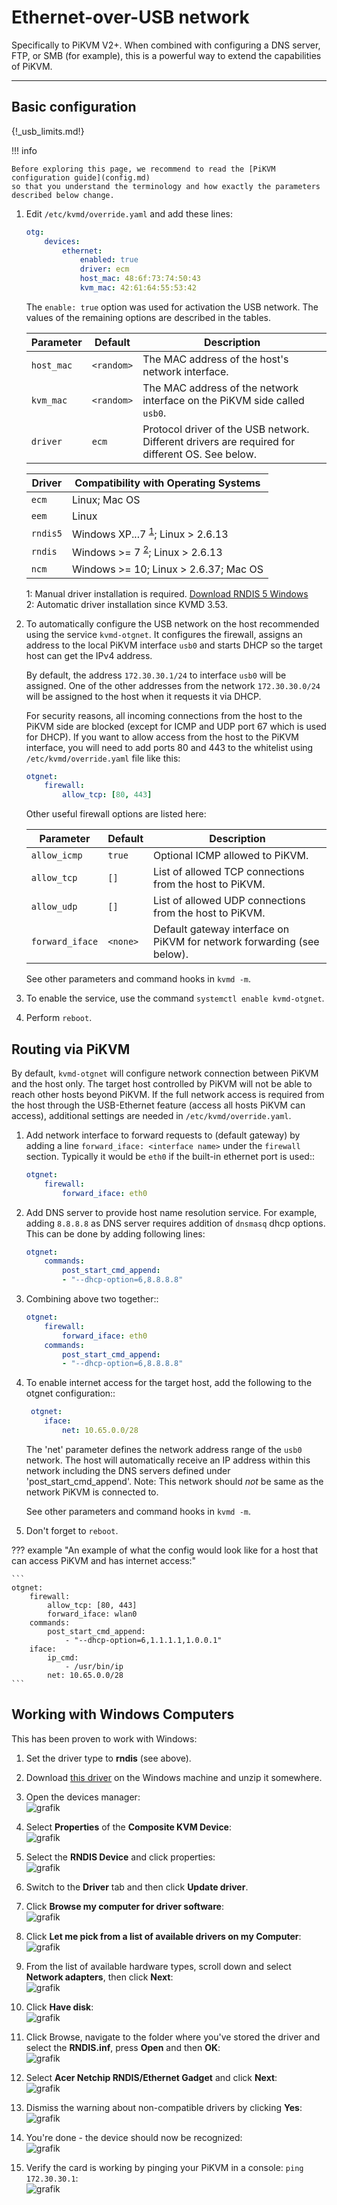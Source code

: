 # Ethernet-over-USB network

Specifically to PiKVM V2+. When combined with configuring a DNS server, FTP, or SMB (for example), this is a powerful way to extend the capabilities of PiKVM.

-----
## Basic configuration

{!_usb_limits.md!}

!!! info

    Before exploring this page, we recommend to read the [PiKVM configuration guide](config.md)
    so that you understand the terminology and how exactly the parameters described below change.

1. Edit `/etc/kvmd/override.yaml` and add these lines:

    ``` yaml
    otg:
        devices:
            ethernet:
                enabled: true
                driver: ecm
                host_mac: 48:6f:73:74:50:43
                kvm_mac: 42:61:64:55:53:42
    ```

    The `enable: true` option was used for activation the USB network. The values of the remaining options are described in the tables.

    | Parameter  | Default    | Description |
    |------------|------------|-------------|
    | `host_mac` | `<random>` | The MAC address of the host's network interface. |
    | `kvm_mac`  | `<random>` | The MAC address of the network interface on the PiKVM side called `usb0`. |
    | `driver`   | `ecm`      | Protocol driver of the USB network. Different drivers are required for different OS. See below. |

    | Driver   | Compatibility with Operating Systems|
    |----------|-------------------------------------|
    | `ecm`    | Linux; Mac OS |
    | `eem`    | Linux |
    | `rndis5` | Windows XP...7 <sup>[1](#rndis5)</sup>; Linux > 2.6.13 |
    | `rndis`  | Windows >= 7 <sup>[2](#rndis)</sup>; Linux > 2.6.13 |
    | `ncm`    | Windows >= 10; Linux > 2.6.37; Mac OS |

    <a name="rndis5">1</a>: Manual driver installation is required. [Download RNDIS 5 Windows](driver/win/pikvm-rndis5.inf)<br>
    <a name="rndis">2</a>: Automatic driver installation since KVMD 3.53.

2. To automatically configure the USB network on the host recommended using the service `kvmd-otgnet`.
    It configures the firewall, assigns an address to the local PiKVM interface `usb0` and starts DHCP so the target host can get the IPv4 address.

    By default, the address `172.30.30.1/24` to interface `usb0` will be assigned.
    One of the other addresses from the network `172.30.30.0/24` will be assigned to the host when it requests it via DHCP.

    For security reasons, all incoming connections from the host to the PiKVM side are blocked (except for ICMP and UDP port 67 which is used for DHCP).
    If you want to allow access from the host to the PiKVM interface, you will need to add ports 80 and 443 to the whitelist using `/etc/kvmd/override.yaml`
    file like this:

    ```yaml
    otgnet:
        firewall:
            allow_tcp: [80, 443]
    ```

    Other useful firewall options are listed here:

    | Parameter       | Default  | Description |
    |-----------------|----------|-------------|
    | `allow_icmp`    | `true`   | Optional ICMP allowed to PiKVM. |
    | `allow_tcp`     | `[]`     | List of allowed TCP connections from the host to PiKVM. |
    | `allow_udp`     | `[]`     | List of allowed UDP connections from the host to PiKVM. |
    | `forward_iface` | `<none>` | Default gateway interface on PiKVM for network forwarding (see below). |

    See other parameters and command hooks in `kvmd -m`.

3. To enable the service, use the command `systemctl enable kvmd-otgnet`.

4. Perform `reboot`.


## Routing via PiKVM

By default, `kvmd-otgnet` will configure network connection between PiKVM and the host only.
The target host controlled by PiKVM will not be able to reach other hosts beyond PiKVM.
If the full network access is required from the host through the USB-Ethernet feature (access all hosts PiKVM can access),
additional settings are needed in `/etc/kvmd/override.yaml`.

1. Add network interface to forward requests to (default gateway) by adding a line `forward_iface: <interface name>` under the `firewall` section.
    Typically it would be `eth0` if the built-in ethernet port is used::

    ```yaml
    otgnet:
        firewall:
            forward_iface: eth0
    ```

2. Add DNS server to provide host name resolution service.
    For example, adding `8.8.8.8` as DNS server requires addition of `dnsmasq` dhcp options.
    This can be done by adding following lines:

    ```yaml
    otgnet:
        commands:
            post_start_cmd_append:
            - "--dhcp-option=6,8.8.8.8"
    ```

3. Combining above two together::

    ```yaml
    otgnet:
        firewall:
            forward_iface: eth0
        commands:
            post_start_cmd_append:
            - "--dhcp-option=6,8.8.8.8"
    ```

4. To enable internet access for the target host, add the following to the otgnet configuration::
    
    ```yaml
     otgnet:
        iface:
            net: 10.65.0.0/28
    ```

    The 'net' parameter defines the network address range of the `usb0` network.
    The host will automatically receive an IP address within this network including the DNS servers defined under 'post_start_cmd_append'.
    Note: This network should *not* be same as the network PiKVM is connected to.

    See other parameters and command hooks in `kvmd -m`.

5. Don't forget to `reboot`.

??? example "An example of what the config would look like for a host that can access PiKVM and has internet access:"

    ```
    otgnet:
        firewall:
            allow_tcp: [80, 443]
            forward_iface: wlan0
        commands:
            post_start_cmd_append:
                - "--dhcp-option=6,1.1.1.1,1.0.0.1"
        iface:
            ip_cmd:
                - /usr/bin/ip
            net: 10.65.0.0/28
    ```


## Working with Windows Computers
This has been proven to work with Windows:

1. Set the driver type to **rndis** (see above).

2. Download [this driver](https://modclouddownloadprod.blob.core.windows.net/shared/mod-rndis-driver-windows.zip) on the Windows machine and unzip it somewhere.

3. Open the devices manager:<br>
    ![grafik](https://user-images.githubusercontent.com/100349/149659926-34c6650e-fc9d-469b-838d-969b754d98fd.png)

4. Select **Properties** of the **Composite KVM Device**:<br>
    ![grafik](https://user-images.githubusercontent.com/100349/149659971-67f68537-af83-41af-a777-99c022b78677.png)

5. Select the **RNDIS Device** and click properties:<br>
    ![grafik](https://user-images.githubusercontent.com/100349/149659911-9f734343-50c2-4868-82e0-f47712670d98.png)

6. Switch to the **Driver** tab and then click **Update driver**.

7. Click **Browse my computer for driver software**:<br>
    ![grafik](https://user-images.githubusercontent.com/100349/149660982-0f9ce11e-ab03-4bff-a0aa-1c2427664a19.png)

8. Click **Let me pick from a list of available drivers on my Computer**:<br>
    ![grafik](https://user-images.githubusercontent.com/100349/149661039-ad6740d5-624b-4649-aef9-38cbaf5965b3.png)

9. From the list of available hardware types, scroll down and select **Network adapters**, then click **Next**:<br>
    ![grafik](https://user-images.githubusercontent.com/100349/149661132-405fad53-a4a4-41c2-a60d-da3a93059ae2.png) 

10. Click **Have disk**:<br>
    ![grafik](https://user-images.githubusercontent.com/100349/149661092-7cd9f642-039a-4469-8439-44dca9f24129.png)

11. Click Browse, navigate to the folder where you've stored the driver and select the **RNDIS.inf**, press **Open** and then **OK**:<br>
    ![grafik](https://user-images.githubusercontent.com/100349/149661186-5039689e-53fe-49e6-8892-af0bd92daa54.png)

12. Select **Acer Netchip RNDIS/Ethernet Gadget** and click **Next**:<br>
    ![grafik](https://user-images.githubusercontent.com/100349/149661214-d0504972-a8f6-4496-a4d6-033c70f45f9f.png)

13. Dismiss the warning about non-compatible drivers by clicking **Yes**:<br>
    ![grafik](https://user-images.githubusercontent.com/100349/149661228-e10039ae-ac32-4b98-83aa-893e4e07b639.png)

14. You're done - the device should now be recognized:<br>
    ![grafik](https://user-images.githubusercontent.com/100349/149661295-97d8d8f9-5c40-4d80-b3a2-c544ca8c7224.png)

15. Verify the card is working by pinging your PiKVM in a console: `ping 172.30.30.1`:<br>
    ![grafik](https://user-images.githubusercontent.com/100349/149662794-51d34926-a6d4-425a-8cdd-b16d69e458ee.png)
